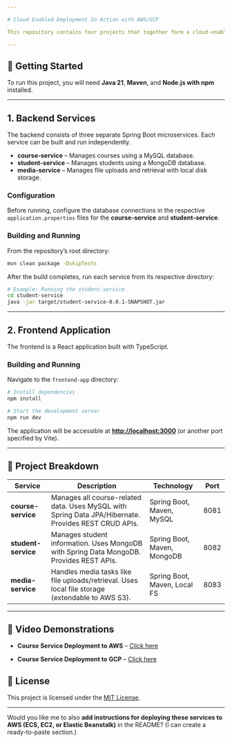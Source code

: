 ```yaml
---

# Cloud Enabled Deployment In Action with AWS/GCP

This repository contains four projects that together form a cloud-enabled application. It includes three Spring Boot backend microservices and a React frontend.

---
```


## 🚀 Getting Started

To run this project, you will need **Java 21**, **Maven**, and **Node.js with npm** installed.

---

## 1. Backend Services

The backend consists of three separate Spring Boot microservices. Each service can be built and run independently.

* **course-service** – Manages courses using a MySQL database.
* **student-service** – Manages students using a MongoDB database.
* **media-service** – Manages file uploads and retrieval with local disk storage.

### Configuration

Before running, configure the database connections in the respective `application.properties` files for the **course-service** and **student-service**.

### Building and Running

From the repository’s root directory:

```bash
mvn clean package -DskipTests
```

After the build completes, run each service from its respective directory:

```bash
# Example: Running the student-service
cd student-service
java -jar target/student-service-0.0.1-SNAPSHOT.jar
```

---

## 2. Frontend Application

The frontend is a React application built with TypeScript.

### Building and Running

Navigate to the `frontend-app` directory:

```bash
# Install dependencies
npm install

# Start the development server
npm run dev
```

The application will be accessible at **[http://localhost:3000](http://localhost:3000)** (or another port specified by Vite).

---

## 🧩 Project Breakdown

| Service             | Description                                                                                          | Technology                   | Port |
| ------------------- | ---------------------------------------------------------------------------------------------------- | ---------------------------- | ---- |
| **course-service**  | Manages all course-related data. Uses MySQL with Spring Data JPA/Hibernate. Provides REST CRUD APIs. | Spring Boot, Maven, MySQL    | 8081 |
| **student-service** | Manages student information. Uses MongoDB with Spring Data MongoDB. Provides REST APIs.              | Spring Boot, Maven, MongoDB  | 8082 |
| **media-service**   | Handles media tasks like file uploads/retrieval. Uses local file storage (extendable to AWS S3).     | Spring Boot, Maven, Local FS | 8083 |

---

## 🎥 Video Demonstrations

* **Course Service Deployment to AWS** – [Click here](https://drive.google.com/file/d/1FEODhOG_X7TdLAYVQCGz6bFXqzAENTRB/view?usp=drive_link)

* **Course Service Deployment to GCP** – [Click here](https://drive.google.com/your-gcp-video-link)


## 📜 License

This project is licensed under the [MIT License](link-to-MIT-License).

---

Would you like me to also **add instructions for deploying these services to AWS (ECS, EC2, or Elastic Beanstalk)** in the README? (I can create a ready-to-paste section.)
